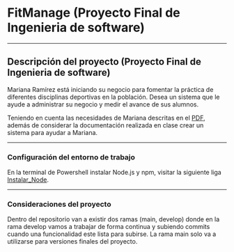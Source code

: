 # FitManage (Proyecto Final de Ingenieria de software)

---

## Descripción del proyecto (Proyecto Final de Ingenieria de software)

Mariana Ramírez está iniciando su negocio para fomentar la práctica de diferentes disciplinas deportivas en la población. Desea un sistema que le ayude a administrar su negocio y medir el avance de sus alumnos.

Teniendo en cuenta las necesidades de Mariana descritas en el [PDF](https://drive.google.com/file/d/11X0MSB4kyhyPK6SW00HIBw1b9c2FHw-l/view?usp=sharing), además de considerar la documentación realizada en clase crear un sistema para ayudar a Mariana.

---

### Configuración del entorno de trabajo

En la terminal de Powershell instalar Node.js y npm, visitar la siguiente liga [Instalar_Node](https://nodejs.org/en/download/package-manager).

---

### Consideraciones del proyecto
Dentro del repositorio van a existir dos ramas (main, develop) donde en la rama develop vamos a trabajar de forma continua y subiendo commits cuando una funcionalidad este lista para subirse. La rama main solo va a utilizarse para versiones finales del proyecto.

